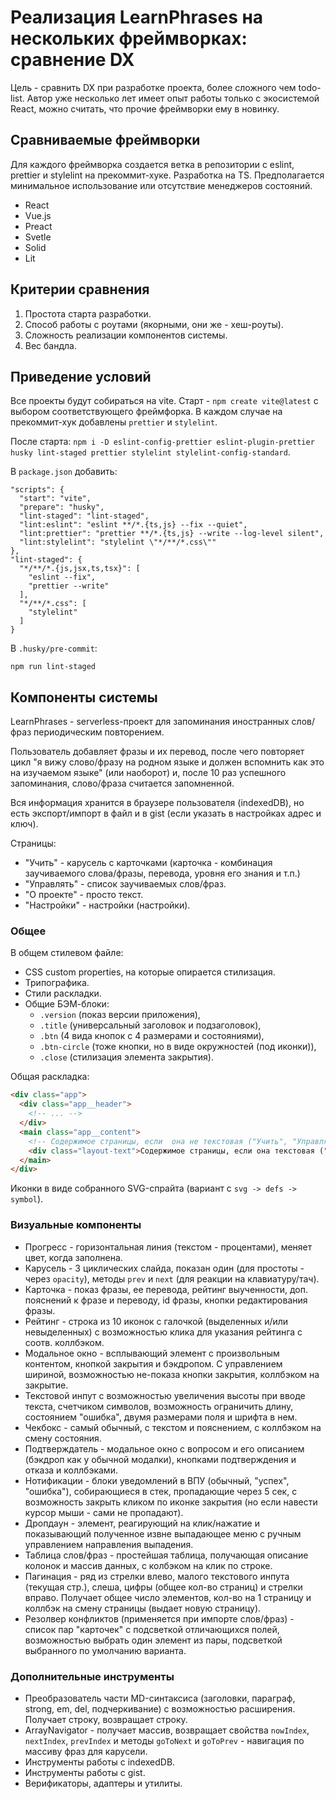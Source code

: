 # Реализация LearnPhrases на нескольких фреймворках: сравнение DX

Цель - сравнить DX при разработке проекта, более сложного чем todo-list. Автор уже несколько лет имеет опыт работы только с экосистемой React,  можно считать, что прочие фреймворки ему в новинку.



## Сравниваемые фреймворки

Для каждого фреймворка создается ветка в репозитории с eslint, prettier и stylelint на прекоммит-хуке. Разработка на TS. Предполагается минимальное использование или отсутствие менеджеров состояний.

- React
- Vue.js
- Preact
- Svetle
- Solid
- Lit



## Критерии сравнения

1. Простота старта разработки.
2. Способ работы с роутами (якорными, они же - хеш-роуты).
3. Сложность реализации компонентов системы.
4. Вес бандла.


## Приведение условий

Все проекты будут собираться на vite. Старт - `npm create vite@latest` с выбором соответствующего фреймфорка. В каждом случае на прекоммит-хук добавлены `prettier` и `stylelint`.

После старта: `npm i -D eslint-config-prettier eslint-plugin-prettier husky lint-staged prettier stylelint stylelint-config-standard`.

В `package.json` добавить:

```
"scripts": {
  "start": "vite",
  "prepare": "husky",
  "lint-staged": "lint-staged",
  "lint:eslint": "eslint **/*.{ts,js} --fix --quiet",
  "lint:prettier": "prettier **/*.{ts,js} --write --log-level silent",
  "lint:stylelint": "stylelint \"*/**/*.css\""
},
"lint-staged": {
  "*/**/*.{js,jsx,ts,tsx}": [
    "eslint --fix",
    "prettier --write"
  ],
  "*/**/*.css": [
    "stylelint"
  ]
}
```

В `.husky/pre-commit`:

```
npm run lint-staged
```



## Компоненты системы

LearnPhrases - serverless-проект для запоминания иностранных слов/фраз периодическим повторением.

Пользователь добавляет фразы и их перевод, после чего повторяет цикл "я вижу слово/фразу на родном языке и должен вспомнить как это на изучаемом языке" (или наоборот) и, после 10 раз успешного запоминания, слово/фраза считается запомненной.

Вся информация хранится в браузере пользователя (indexedDB), но есть экспорт/импорт в файл и в gist (если указать в настройках адрес и ключ).

Страницы:

- "Учить" - карусель с карточками (карточка - комбинация заучиваемого слова/фразы, перевода, уровня его знания и т.п.)
- "Управлять" - список заучиваемых слов/фраз.
- "О проекте" - просто текст.
- "Настройки" - настройки (настройки).


### Общее

В общем стилевом файле:

- CSS custom properties, на которые опирается стилизация.
- Трипографика.
- Стили раскладки.
- Общие БЭМ-блоки:
  - `.version` (показ версии приложения),
  - `.title` (универсальный заголовок и подзаголовок),
  - `.btn` (4 вида кнопок с 4 размерами и состояниями),
  - `.btn-circle` (тоже кнопки, но в виде окружностей (под иконки)),
  - `.close` (стилизация элемента закрытия).

Общая раскладка:

```html
<div class="app">
  <div class="app__header">
    <!-- ... -->
  </div>
  <main class="app__content">
    <!-- Содержимое страницы, если  она не текстовая ("Учить", "Управлять") -->
    <div class="layout-text">Содержимое страницы, если она текстовая ("О проекте", "Настройки")</div>
  </main>
</div>
```

Иконки в виде собранного SVG-спрайта (вариант с `svg -> defs -> symbol`).



### Визуальные компоненты

- Прогресс - горизонтальная линия (текстом - процентами), меняет цвет, когда заполнена.
- Карусель - 3 циклических слайда, показан один (для простоты - через `opacity`), методы `prev` и `next` (для реакции на клавиатуру/тач).
- Карточка - показ фразы, ее перевода, рейтинг выученности, доп. пояснений к фразе и переводу, id фразы, кнопки редактирования фразы.
- Рейтинг - строка из 10 иконок с галочкой (выделенных и/или невыделенных) с возможностью клика для указания рейтинга с соотв. коллбэком.
- Модальное окно - всплывающий элемент с произвольным контентом, кнопкой закрытия и бэкдропом. С управлением шириной, возможностью не-показа кнопки закрытия, коллбэком на закрытие.
- Текстовой инпут с возможностью увеличения высоты при вводе текста, счетчиком символов, возможность ограничить длину, состоянием "ошибка", двумя размерами поля и шрифта в нем.
- Чекбокс - самый обычный, с текстом и пояснением, с коллбэком на смену состояния.
- Подтверждатель - модальное окно с вопросом и его описанием (бэкдроп как у обычной модалки), кнопками подтверждения и отказа и коллбэками.
- Нотификации - блоки уведомлений в ВПУ (обычный, "успех", "ошибка"), собирающиеся в стек, пропадающие через 5 сек, с возможность закрыть кликом по иконке закрытия (но если навести курсор мыши - сами не пропадают).
- Дропдаун - элемент, реагирующий на клик/нажатие и показывающий полученное извне выпадающее меню с ручным управлением направления выпадения.
- Таблица слов/фраз - простейшая таблица, получающая описание колонок и массив данных, с колбэком на клик по строке.
- Пагинация - ряд из стрелки влево, малого текстового инпута (текущая стр.), слеша, цифры (общее кол-во страниц) и стрелки вправо. Получает общее число элементов, кол-во на 1 страницу и коллбэк на смену страницы (выдает новую страницу).
- Резолвер конфликтов (применяется при импорте слов/фраз) - список пар "карточек" с подсветкой отличающихся полей, возможностью выбрать один элемент из пары, подсветкой выбранного по умолчанию варианта.

### Дополнительные инструменты

- Преобразователь части MD-синтаксиса (заголовки, параграф, strong, em, del, подчеркивание) с возможностью расширения. Получает строку, возвращает строку.
- ArrayNavigator - получает массив, возвращает свойства  `nowIndex`, `nextIndex`, `prevIndex` и методы `goToNext` и `goToPrev` - навигация по массиву фраз для карусели.
- Инструменты работы с indexedDB.
- Инструменты работы с gist.
- Верификаторы, адаптеры и утилиты.

